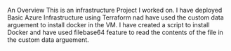 An Overview 
This is an infrastructure Project I worked on. I have deployed Basic Azure Infrastructure using Terraform nad have used the custom data arguement to install docker in the VM. I have created a script to install Docker and have used filebase64 feature to read the contents of the file in the custom data arguement.
